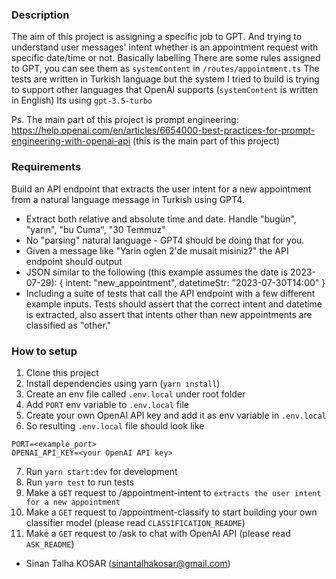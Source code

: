 ### Description

The aim of this project is assigning a specific job to GPT. And trying to understand user messages' intent whether is an appointment request with specific date/time or not. Basically labelling
There are some rules assigned to GPT, you can see them as `systemContent` in `/routes/appointment.ts`
The tests are written in Turkish language but the system I tried to build is trying to support other languages that OpenAI supports (`systemContent` is written in English)
Its using `gpt-3.5-turbo`

Ps. The main part of this project is prompt engineering: https://help.openai.com/en/articles/6654000-best-practices-for-prompt-engineering-with-openai-api (this is the main part of this project)

### Requirements
Build an API endpoint that extracts the user intent for a new appointment from a natural language message in Turkish using GPT4.
- Extract both relative and absolute time and date. Handle "bugün", "yarın", "bu Cuma", "30 Temmuz"
- No "parsing" natural language - GPT4 should be doing that for you.
- Given a message like "Yarin oglen 2'de musait misiniz?" the API endpoint should output
- JSON similar to the following (this example assumes the date is 2023-07-29): { intent: "new_appointment", datetimeStr: "2023-07-30T14:00" }
- Including a suite of tests that call the API endpoint with a few different example inputs. Tests should assert that the correct intent and datetime is extracted, also assert that intents other than new appointments are  classified as "other."

### How to setup
1. Clone this project
2. Install dependencies using yarn (`yarn install`)
3. Create an env file called `.env.local` under root folder
4. Add `PORT` env variable to `.env.local` file
5. Create your own OpenAI API key and add it as env variable in `.env.local`
6. So resulting `.env.local` file should look like
```
PORT=<example_port>
OPENAI_API_KEY=<your OpenAI API key>
```
7. Run `yarn start:dev` for development
8. Run `yarn test` to run tests
9. Make a `GET` request to /appointment-intent to `extracts the user intent for a new appointment`
10. Make a `GET` request to /appointment-classify to start building your own classifier model (please read `CLASSIFICATION_README`)
11. Make a `GET` request to /ask to chat with OpenAI API (please read `ASK_README`)

- Sinan Talha KOSAR (sinantalhakosar@gmail.com)